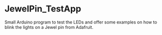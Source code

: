 # JewelPin_TestApp
Small Arduino program to test the LEDs and offer some examples on how to blink the lights on a Jewel pin from Adafruit. 
